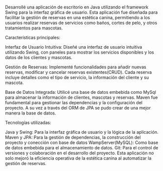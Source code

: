 Desarrollé una aplicación de escritorio en Java utilizando el framework Swing para la interfaz gráfica de usuario. Esta aplicación fue diseñada para facilitar la gestión de reservas en una estética canina, permitiendo a los usuarios realizar reservas de servicios como baños, cortes de pelo, y otros tratamientos para mascotas.

Características principales:

Interfaz de Usuario Intuitiva: Diseñé una interfaz de usuario intuitiva utilizando Swing, con paneles para mostrar los servicios disponibles y los datos de los clientes y mascotas.

Gestión de Reservas: Implementé funcionalidades para añadir nuevas reservas, modificar y cancelar reservas existentes(CRUD). Cada reserva incluye detalles como el tipo de servicio, la información del cliente y su mascota.

Base de Datos Integrada: Utilicé una base de datos embebida como MySql para almacenar la información de clientes, mascotas y reservas. Maven fue fundamental para gestionar las dependencias y la configuración del proyecto. A su vez a través del ORM de JPA se pudo crear de una mejor manera la base de datos.


Tecnologías utilizadas:

Java y Swing: Para la interfaz gráfica de usuario y la lógica de la aplicación.
Maven y JPA: Para la gestión de dependencias, la construcción del proyecto y conección con base de datos
WampServer(MySQL): Como base de datos embebida para el almacenamiento de datos.
Git: Para el control de versiones y colaboración en el desarrollo del proyecto.
Esta aplicación no solo mejoró la eficiencia operativa de la estética canina al automatizar la gestión de reservas.
